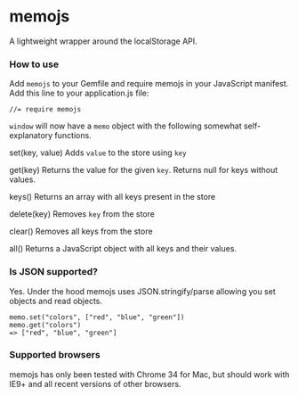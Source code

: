 memojs
======

A lightweight wrapper around the localStorage API.

### How to use

Add `memojs` to your Gemfile and require memojs in your JavaScript manifest. Add this line to your application.js file:

    //= require memojs

`window` will now have a `memo` object with the following somewhat self-explanatory functions.

  set(key, value)
  Adds `value` to the store using `key`

  get(key)
  Returns the value for the given `key`. Returns null for keys without values.

  keys()
  Returns an array with all keys present in the store

  delete(key)
  Removes `key` from the store

  clear()
  Removes all keys from the store

  all()
  Returns a JavaScript object with all keys and their values.

### Is JSON supported?

Yes. Under the hood memojs uses JSON.stringify/parse allowing you set objects and read objects.

    memo.set("colors", ["red", "blue", "green"])
    memo.get("colors")
    => ["red", "blue", "green"]

### Supported browsers

memojs has only been tested with Chrome 34 for Mac, but should work with IE9+ and all recent versions of other browsers.
